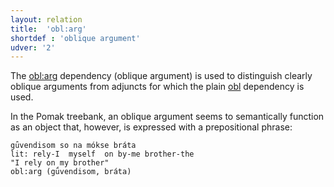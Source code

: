 ```yaml
---
layout: relation
title:  'obl:arg'
shortdef : 'oblique argument'
udver: '2'
---
```



The [obl:arg]() dependency (oblique argument)  is used to distinguish clearly oblique arguments from adjuncts for which the plain [obl]() dependency is used. 

In the Pomak treebank, an oblique argument seems to semantically function as  an object that, however, is expressed with a prepositional phrase:

~~~ sdparse
gǘvendisom so na mókse bráta 
lit: rely-I  myself  on by-me brother-the
"I rely on my brother" 
obl:arg (gǘvendisom, bráta)  
~~~ 



<!-- Interlanguage links updated Út 9. května 2023, 20:04:27 CEST -->
